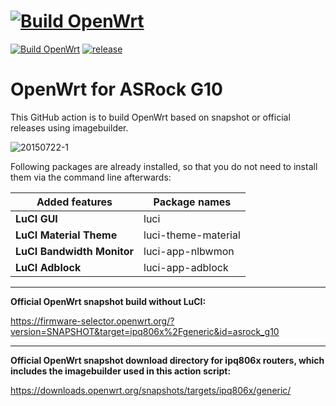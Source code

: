 # [![Build OpenWrt](https://github.com/minax007/ASRock_G10_OpenWrt/actions/workflows/build-snapshot.yml/badge.svg)](https://github.com/minax007/ASRock_G10_OpenWrt/actions/workflows/build-snapshot.yml)
[![Build OpenWrt](https://github.com/minax007/ASRock_G10_OpenWrt/actions/workflows/build-release.yml/badge.svg)](https://github.com/minax007/ASRock_G10_OpenWrt/actions/workflows/build-release.yml)
[![release](https://img.shields.io/github/v/release/minax007/ASRock_G10_OpenWrt.svg)](https://github.com/minax007/ASRock_G10_OpenWrt/releases)
# OpenWrt for ASRock G10

This GitHub action is to build OpenWrt based on snapshot or official releases using imagebuilder.

![20150722-1](https://user-images.githubusercontent.com/67478561/207081182-b4a74183-71c3-4c18-81b4-080ad025a858.jpg)

Following packages are already installed, so that you do not need to install them via the command line afterwards: 

Added features | Package names
------------ | -------------
**LuCI GUI** | luci
**LuCI Material Theme** | luci-theme-material 
**LuCI Bandwidth Monitor** | luci-app-nlbwmon
**LuCI Adblock** | luci-app-adblock
__________________________________________________________________
**Official OpenWrt snapshot build without LuCI:**

https://firmware-selector.openwrt.org/?version=SNAPSHOT&target=ipq806x%2Fgeneric&id=asrock_g10
__________________________________________________________________
**Official OpenWrt snapshot download directory for ipq806x routers, which includes the imagebuilder used in this action script:**

https://downloads.openwrt.org/snapshots/targets/ipq806x/generic/

